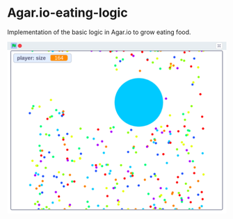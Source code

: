 # Agar.io-eating-logic
Implementation of the basic logic in Agar.io to grow eating food.


![img of agar.io](https://github.com/Jkutkut/Agar.io-eating-logic/blob/master/Agar.IO.png)
